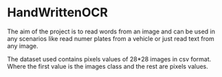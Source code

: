 # HandWrittenOCR
The aim of the project is to read words from an image and can be used in any scenarios like read numer plates from a vehicle or just read text from any image. 

The dataset used contains pixels values of 28*28 images in csv format.
Where the first value is the images class and the rest are pixels values.
